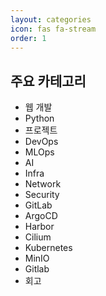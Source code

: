 ```yaml
---
layout: categories
icon: fas fa-stream
order: 1
---
```


## 주요 카테고리

- 웹 개발
- Python
- 프로젝트
- DevOps
- MLOps
- AI
- Infra
- Network
- Security
- GitLab
- ArgoCD
- Harbor
- Cilium
- Kubernetes
- MinIO
- Gitlab
- 회고
